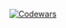 [![Codewars](https://www.codewars.com/users/sveinchen/badges/large)](https://www.codewars.com/users/sveinchen/)
